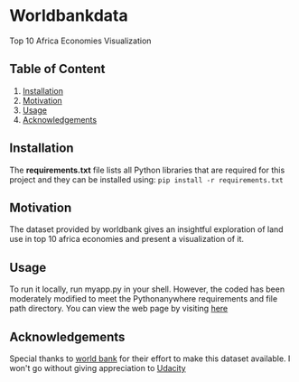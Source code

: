 # Worldbankdata

Top 10 Africa Economies Visualization

## Table of Content

1. [Installation](#installation)
1. [Motivation](#motivation)
1. [Usage](#usage)
1. [Acknowledgements](#Acknowlegements)

## Installation

The **requirements.txt** file lists all Python libraries that are required for this project and they can be installed using: `pip install -r requirements.txt`

## Motivation

The dataset provided by worldbank gives an insightful exploration of land use in top 10 africa economies and present a visualization of it.

## Usage

To run it locally, run myapp.py in your shell. However, the coded has been moderately modified to meet the Pythonanywhere requirements and file path directory. You can view the web page by visiting [here](http://ainard09.pythonanywhere.com/)

## Acknowledgements

Special thanks to [world bank](https://data.worldbank.org/) for their effort to make this dataset available. I won't go without giving appreciation to [Udacity](https://www.udacity.com)
